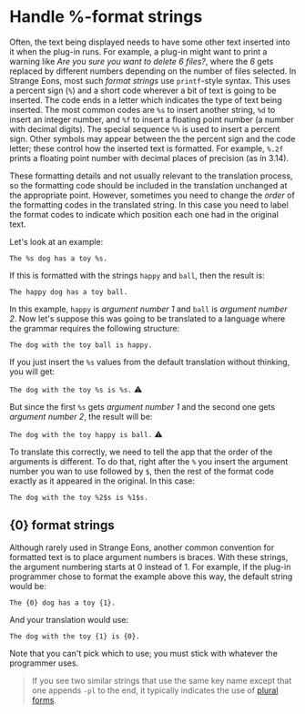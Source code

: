 # Handle %-format strings

Often, the text being displayed needs to have some other text inserted into it when the plug-in runs. For example, a plug-in might want to print a warning like *Are you sure you want to delete 6 files?*, where the *6* gets replaced by different numbers depending on the number of files selected. In Strange Eons, most such *format strings* use `printf`-style syntax. This uses a percent sign (`%`) and a short code wherever a bit of text is going to be inserted. The code ends in a letter which indicates the type of text being inserted. The most common codes are `%s` to insert another string, `%d` to insert an integer number, and `%f` to insert a floating point number (a number with decimal digits). The special sequence `%%` is used to insert a percent sign. Other symbols may appear between the the percent sign and the code letter; these control how the inserted text is formatted. For example, `%.2f` prints a floating point number with decimal places of precision (as in 3.14).

These formatting details and not usually relevant to the translation process, so the formatting code should be included in the translation unchanged at the appropriate point. However, sometimes you need to change the *order* of the formatting codes in the translated string. In this case you need to label the format codes to indicate which position each one had in the original text.

Let's look at an example:

`The %s dog has a toy %s.`

If this is formatted with the strings `happy` and `ball`, then the result is:

`The happy dog has a toy ball.`

In this example, `happy` is *argument number 1* and `ball` is *argument number 2*. Now let's suppose this was going to be translated to a language where the grammar requires the following structure:

`The dog with the toy ball is happy.`

If you just insert the `%s` values from the default translation without thinking, you will get:

`The dog with the toy %s is %s.` ⚠

But since the first `%s` gets *argument number 1* and the second one gets *argument number 2*, the result will be:

`The dog with the toy happy is ball.` ⚠

To translate this correctly, we need to tell the app that the order of the arguments is different. To do that, right after the `%` you insert the argument number you wan to use followed by `$`, then the rest of the format code exactly as it appeared in the original. In this case:

`The dog with the toy %2$s is %1$s.`

## {0} format strings

Although rarely used in Strange Eons, another common convention for formatted text is to place argument numbers is braces. With these strings, the argument numbering starts at 0 instead of 1. For example, if the plug-in programmer chose to format the example above this way, the default string would be:

`The {0} dog has a toy {1}.`

And your translation would use:

`The dog with the toy {1} is {0}.`

Note that you can't pick which to use; you must stick with whatever the programmer uses.

> If you see two similar strings that use the same key name except that one appends `-pl` to the end, it typically indicates the use of [plural forms](tm-plurals.md).